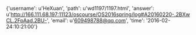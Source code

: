 {'username': u'HeXuan', 'path': u'wd1197/1197.html', 'answer': u'http://166.111.68.197:11123/oscourse/OS2016spring/log#A20160220-.2BXwCL.2FpAad.2BU-', 'email': u'609498788@qq.com', 'time': '2016-02-24:10:21:00'}